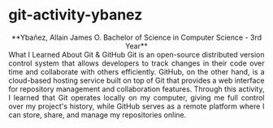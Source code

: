 # git-activity-ybanez

<div align="center">
**Ybañez, Allain James O.
Bachelor of Science in Computer Science - 3rd Year**

</div>
<div align ="justify">
What I Learned About Git & GitHub
Git is an open-source distributed version control system that allows developers to track changes in their code over time and collaborate with others efficiently. GitHub, on the other hand, is a cloud-based hosting service built on top of Git that provides a web interface for repository management and collaboration features. Through this activity, I learned that Git operates locally on my computer, giving me full control over my project's history, while GitHub serves as a remote platform where I can store, share, and manage my repositories online.
</div>